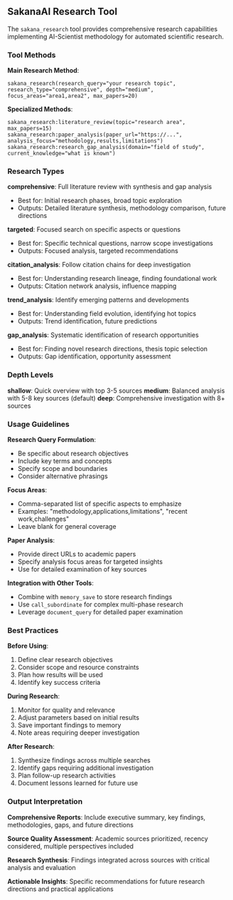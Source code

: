 ## SakanaAI Research Tool

The `sakana_research` tool provides comprehensive research capabilities implementing AI-Scientist methodology for automated scientific research.

### Tool Methods

**Main Research Method**:
```
sakana_research(research_query="your research topic", research_type="comprehensive", depth="medium", focus_areas="area1,area2", max_papers=20)
```

**Specialized Methods**:
```
sakana_research:literature_review(topic="research area", max_papers=15)
sakana_research:paper_analysis(paper_url="https://...", analysis_focus="methodology,results,limitations")  
sakana_research:research_gap_analysis(domain="field of study", current_knowledge="what is known")
```

### Research Types

**comprehensive**: Full literature review with synthesis and gap analysis
- Best for: Initial research phases, broad topic exploration
- Outputs: Detailed literature synthesis, methodology comparison, future directions

**targeted**: Focused search on specific aspects or questions
- Best for: Specific technical questions, narrow scope investigations
- Outputs: Focused analysis, targeted recommendations

**citation_analysis**: Follow citation chains for deep investigation
- Best for: Understanding research lineage, finding foundational work
- Outputs: Citation network analysis, influence mapping

**trend_analysis**: Identify emerging patterns and developments
- Best for: Understanding field evolution, identifying hot topics
- Outputs: Trend identification, future predictions

**gap_analysis**: Systematic identification of research opportunities
- Best for: Finding novel research directions, thesis topic selection
- Outputs: Gap identification, opportunity assessment

### Depth Levels

**shallow**: Quick overview with top 3-5 sources
**medium**: Balanced analysis with 5-8 key sources (default)
**deep**: Comprehensive investigation with 8+ sources

### Usage Guidelines

**Research Query Formulation**:
- Be specific about research objectives
- Include key terms and concepts
- Specify scope and boundaries
- Consider alternative phrasings

**Focus Areas**:
- Comma-separated list of specific aspects to emphasize
- Examples: "methodology,applications,limitations", "recent work,challenges"
- Leave blank for general coverage

**Paper Analysis**:
- Provide direct URLs to academic papers
- Specify analysis focus areas for targeted insights
- Use for detailed examination of key sources

**Integration with Other Tools**:
- Combine with `memory_save` to store research findings
- Use `call_subordinate` for complex multi-phase research
- Leverage `document_query` for detailed paper examination

### Best Practices

**Before Using**:
1. Define clear research objectives
2. Consider scope and resource constraints  
3. Plan how results will be used
4. Identify key success criteria

**During Research**:
1. Monitor for quality and relevance
2. Adjust parameters based on initial results
3. Save important findings to memory
4. Note areas requiring deeper investigation

**After Research**:
1. Synthesize findings across multiple searches
2. Identify gaps requiring additional investigation
3. Plan follow-up research activities
4. Document lessons learned for future use

### Output Interpretation

**Comprehensive Reports**: Include executive summary, key findings, methodologies, gaps, and future directions

**Source Quality Assessment**: Academic sources prioritized, recency considered, multiple perspectives included

**Research Synthesis**: Findings integrated across sources with critical analysis and evaluation

**Actionable Insights**: Specific recommendations for future research directions and practical applications